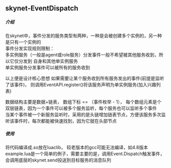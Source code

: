 ## skynet-EventDispatch
##### 介绍
在skynet中，事件分发的服务类型有两种，一种是会被创建多个实例的，另一种是只有一个实例的  
事件分发实现规则限制：  
多实例服务（一般是agent或role服务）分发事件一般不希望被其他服务收到，所以它仅分发到 自身和其他单实例服务  
单实例服务分发事件可以被所有的服务收到  

以上便是设计核心思想
如果需要让某个服务收到所有服务发出的事件(前提是监听了该事件)， 则调用EventAPI.register()将该服务声明为单实例服务(加入兴趣列表)   

数据结构主要是数据+链表， 数组下标 == （事件枚举 - 1）， 每个数组元素是个双层链表，因为一个事件可以被多个服务监听，每个服务也可以监听多个事件   
当某个事件被一个新服务监听时，采用的是头链增加链表节点，方便该服务多次监听该事件时，每次都能被快速找到，因为它就在头部节点   

##### 使用
将代码编译成.so放在luaclib， 较老版本的gcc可能无法编译，如4.8版本
example.lua是一个简单的例子，需要主要的是，调用Event.Dispatch触发事件，会调用底层的skynet.send投送到目标服务的消息队列

